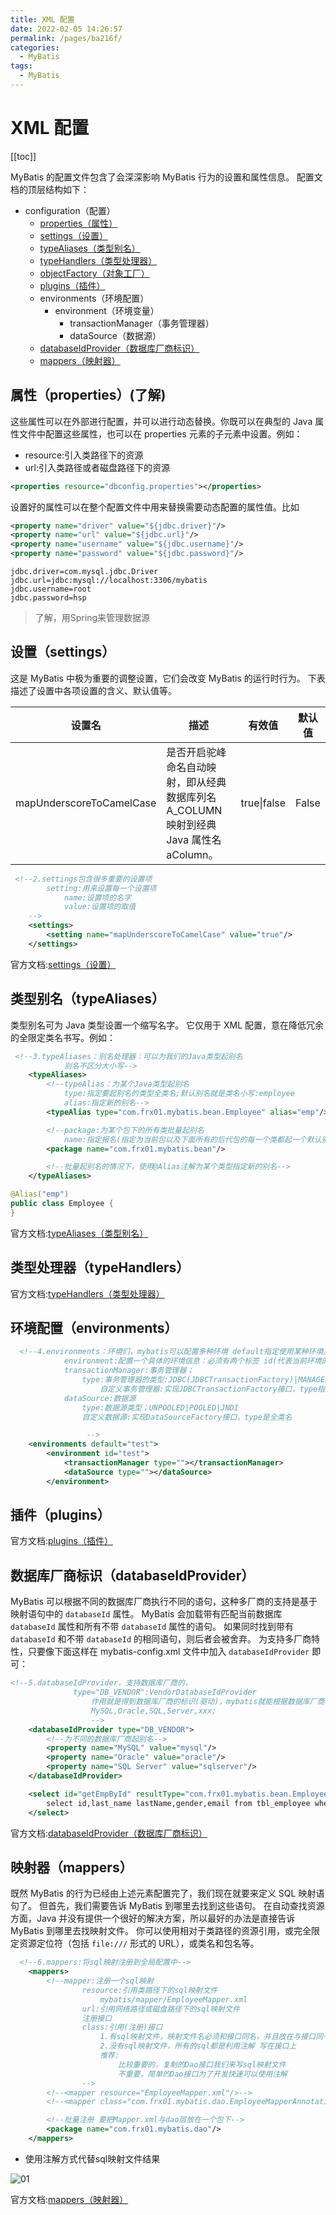 ```yaml
---
title: XML 配置
date: 2022-02-05 14:26:57
permalink: /pages/ba216f/
categories:
  - MyBatis
tags:
  - MyBatis
---
```

# XML 配置

[[toc]]

MyBatis 的配置文件包含了会深深影响 MyBatis 行为的设置和属性信息。 配置文档的顶层结构如下：

- configuration（配置）
  - [properties（属性）](https://mybatis.org/mybatis-3/zh/configuration.html#properties)
  - [settings（设置）](https://mybatis.org/mybatis-3/zh/configuration.html#settings)
  - [typeAliases（类型别名）](https://mybatis.org/mybatis-3/zh/configuration.html#typeAliases)
  - [typeHandlers（类型处理器）](https://mybatis.org/mybatis-3/zh/configuration.html#typeHandlers)
  - [objectFactory（对象工厂）](https://mybatis.org/mybatis-3/zh/configuration.html#objectFactory)
  - [plugins（插件）](https://mybatis.org/mybatis-3/zh/configuration.html#plugins)
  - environments（环境配置）
    - environment（环境变量）
      - transactionManager（事务管理器）
      - dataSource（数据源）
  - [databaseIdProvider（数据库厂商标识）](https://mybatis.org/mybatis-3/zh/configuration.html#databaseIdProvider)
  - [mappers（映射器）](https://mybatis.org/mybatis-3/zh/configuration.html#mappers)

## 属性（properties）(了解)

这些属性可以在外部进行配置，并可以进行动态替换。你既可以在典型的 Java 属性文件中配置这些属性，也可以在 properties 元素的子元素中设置。例如：

+ resource:引入类路径下的资源
+ url:引入类路径或者磁盘路径下的资源

```xml
<properties resource="dbconfig.properties"></properties>
```

设置好的属性可以在整个配置文件中用来替换需要动态配置的属性值。比如

```xml
<property name="driver" value="${jdbc.driver}"/>
<property name="url" value="${jdbc.url}"/>
<property name="username" value="${jdbc.username}"/>
<property name="password" value="${jdbc.password}"/>
```

```properties
jdbc.driver=com.mysql.jdbc.Driver
jdbc.url=jdbc:mysql://localhost:3306/mybatis
jdbc.username=root
jdbc.password=hsp
```

> 了解，用Spring来管理数据源

## 设置（settings）

这是 MyBatis 中极为重要的调整设置，它们会改变 MyBatis 的运行时行为。 下表描述了设置中各项设置的含义、默认值等。

| 设置名                   | 描述                                                         | 有效值      | 默认值 |
| ------------------------ | ------------------------------------------------------------ | ----------- | ------ |
| mapUnderscoreToCamelCase | 是否开启驼峰命名自动映射，即从经典数据库列名 A_COLUMN 映射到经典 Java 属性名 aColumn。 | true\|false | False  |

```xml
 <!--2.settings包含很多重要的设置项
        setting:用来设置每一个设置项
            name:设置项的名字
            value:设置项的取值
    -->
    <settings>
        <setting name="mapUnderscoreToCamelCase" value="true"/>
    </settings>
```

官方文档:[settings（设置）](https://mybatis.org/mybatis-3/zh/configuration.html#settings)

## 类型别名（typeAliases）

类型别名可为 Java 类型设置一个缩写名字。 它仅用于 XML 配置，意在降低冗余的全限定类名书写。例如：

```xml
 <!--3.typeAliases：别名处理器：可以为我们的Java类型起别名
            别名不区分大小写-->
    <typeAliases>
        <!--typeAlias：为某个Java类型起别名
            type:指定要起别名的类型全类名;默认别名就是类名小写:employee
            alias:指定新的别名-->
        <typeAlias type="com.frx01.mybatis.bean.Employee" alias="emp"/>

        <!--package:为某个包下的所有类批量起别名
            name:指定报名(指定为当前包以及下面所有的后代包的每一个类都起一个默认别名(类名小写))-->
        <package name="com.frx01.mybatis.bean"/>

        <!--批量起别名的情况下，使用@Alias注解为某个类型指定新的别名-->
    </typeAliases>
```

```java
@Alias("emp")
public class Employee {
}
```

官方文档:[typeAliases（类型别名）](https://mybatis.org/mybatis-3/zh/configuration.html#typeAliases)

## 类型处理器（typeHandlers）

官方文档:[typeHandlers（类型处理器）](https://mybatis.org/mybatis-3/zh/configuration.html#typeHandlers)

## 环境配置（environments）

```xml
  <!--4.environments：环境们，mybatis可以配置多种环境 default指定使用某种环境。可以达到快速切换
            environment:配置一个具体的环境信息：必须有两个标签 id(代表当前环境的唯一标识)
            transactionManager:事务管理器；
                type:事务管理器的类型:JDBC(JDBCTransactionFactory)|MANAGED(Managed)
                    自定义事务管理器:实现JDBCTransactionFactory接口，type指定为全类名
            dataSource:数据源
                type:数据源类型；UNPOOLED|POOLED|JNDI
                自定义数据源:实现DataSourceFactory接口，type是全类名

                 -->
    <environments default="test">
        <environment id="test">
            <transactionManager type=""></transactionManager>
            <dataSource type=""></dataSource>
        </environment>
```

## 插件（plugins）

官方文档:[plugins（插件）](https://mybatis.org/mybatis-3/zh/configuration.html#plugins)

## 数据库厂商标识（databaseIdProvider）

MyBatis 可以根据不同的数据库厂商执行不同的语句，这种多厂商的支持是基于映射语句中的 `databaseId` 属性。 MyBatis 会加载带有匹配当前数据库 `databaseId` 属性和所有不带 `databaseId` 属性的语句。 如果同时找到带有 `databaseId` 和不带 `databaseId` 的相同语句，则后者会被舍弃。 为支持多厂商特性，只要像下面这样在 mybatis-config.xml 文件中加入 `databaseIdProvider` 即可：

```xml
<!--5.databaseIdProvider，支持数据库厂商的，
              type="DB_VENDOR":VendorDatabaseIdProvider
                  作用就是得到数据库厂商的标识(驱动)，mybatis就能根据数据库厂商标识来执行不同的sql
                  MySQL,Oracle,SQL,Server,xxx;
                  -->
    <databaseIdProvider type="DB_VENDOR">
        <!--为不同的数据库厂商起别名-->
        <property name="MySQL" value="mysql"/>
        <property name="Oracle" value="oracle"/>
        <property name="SQL Server" value="sqlserver"/>
    </databaseIdProvider>
```

```xml
    <select id="getEmpById" resultType="com.frx01.mybatis.bean.Employee" databaseId="mysql">
        select id,last_name lastName,gender,email from tbl_employee where id=#{id}
    </select>
```

官方文档:[databaseIdProvider（数据库厂商标识）](https://mybatis.org/mybatis-3/zh/configuration.html#databaseIdProvider)

## 映射器（mappers）

既然 MyBatis 的行为已经由上述元素配置完了，我们现在就要来定义 SQL 映射语句了。 但首先，我们需要告诉 MyBatis 到哪里去找到这些语句。 在自动查找资源方面，Java 并没有提供一个很好的解决方案，所以最好的办法是直接告诉 MyBatis 到哪里去找映射文件。 你可以使用相对于类路径的资源引用，或完全限定资源定位符（包括 `file:///` 形式的 URL），或类名和包名等。

```xml
  <!--6.mappers:将sql映射注册到全局配置中-->
    <mappers>
        <!--mapper:注册一个sql映射
                resource:引用类路径下的sql映射文件
                    mybatis/mapper/EmployeeMapper.xml
                url:引用网络路径或磁盘路径下的sql映射文件
                注册接口
                class:引用(注册)接口
                    1.有sql映射文件，映射文件名必须和接口同名，并且放在与接口同一目录下；
                    2.没有sql映射文件，所有的sql都是利用注解 写在接口上
                    推荐:
                        比较重要的，复制的Dao接口我们来写sql映射文件
                        不重要，简单的Dao接口为了开发快速可以使用注解
                -->
        <!--<mapper resource="EmployeeMapper.xml"/>-->
        <!--<mapper class="com.frx01.mybatis.dao.EmployeeMapperAnnotation"/>-->

        <!--批量注册 要把Mapper.xml与dao层放在一个包下-->
        <package name="com.frx01.mybatis.dao"/>
    </mappers>
```

+ 使用注解方式代替sql映射文件结果

![01](https://jsd.cdn.zzko.cn/gh/xustudyxu/image-hosting@master/studynotes/MyBatis/images/02/01.png)

官方文档:[mappers（映射器）](https://mybatis.org/mybatis-3/zh/configuration.html#mappers)

